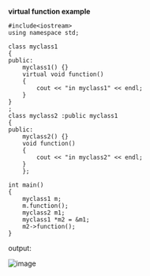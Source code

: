 **virtual function example**

```
#include<iostream>
using namespace std;

class myclass1
{
public:
	myclass1() {}
	virtual void function()
	{
		cout << "in myclass1" << endl;
	}
}
;
class myclass2 :public myclass1
{
public:
	myclass2() {}
	void function()
	{
		cout << "in myclass2" << endl;
	}
	};

int main()
{
	myclass1 m;
	m.function();
	myclass2 m1;
	myclass1 *m2 = &m1;
	m2->function();
}
```

output:

![image](https://user-images.githubusercontent.com/63588827/80831243-09c8c100-8c08-11ea-9560-fa82f1c99a6d.png)
